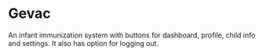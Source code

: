 # Gevac
An infant immunization system with buttons for  dashboard, profile, child info and settings. It also has option for logging out.
